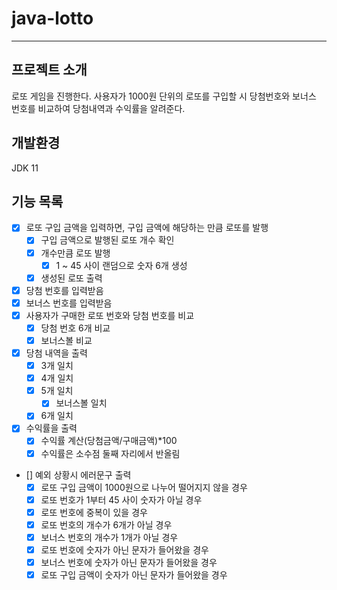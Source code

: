 # java-lotto

---
## 프로젝트 소개
로또 게임을 진행한다.
사용자가 1000원 단위의 로또를 구입할 시 당첨번호와 보너스 번호를 비교하여 당첨내역과 수익률을 알려준다.

## 개발환경
JDK 11


## 기능 목록
- [x] 로또 구입 금액을 입력하면, 구입 금액에 해당하는 만큼 로또를 발행
  - [x] 구입 금액으로 발행된 로또 개수 확인
  - [x] 개수만큼 로또 발행
    - [x] 1 ~ 45 사이 랜덤으로 숫자 6개 생성
  - [x] 생성된 로또 출력
- [x] 당첨 번호를 입력받음
- [x] 보너스 번호를 입력받음
- [x] 사용자가 구매한 로또 번호와 당첨 번호를 비교
  - [x] 당첨 번호 6개 비교
  - [x] 보너스볼 비교
- [x] 당첨 내역을 출력
  - [x] 3개 일치
  - [x] 4개 일치
  - [x] 5개 일치
    - [x] 보너스볼 일치
  - [x] 6개 일치
- [x] 수익률을 출력
  - [x] 수익률 계산(당첨금액/구매금액)*100
  - [x] 수익률은 소수점 둘째 자리에서 반올림
- [] 예외 상황시 에러문구 출력
  - [x] 로또 구입 금액이 1000원으로 나누어 떨어지지 않을 경우
  - [x] 로또 번호가 1부터 45 사이 숫자가 아닐 경우
  - [x] 로또 번호에 중복이 있을 경우
  - [x] 로또 번호의 개수가 6개가 아닐 경우
  - [x] 보너스 번호의 개수가 1개가 아닐 경우
  - [x] 로또 번호에 숫자가 아닌 문자가 들어왔을 경우
  - [x] 보너스 번호에 숫자가 아닌 문자가 들어왔을 경우
  - [x] 로또 구입 금액이 숫자가 아닌 문자가 들어왔을 경우